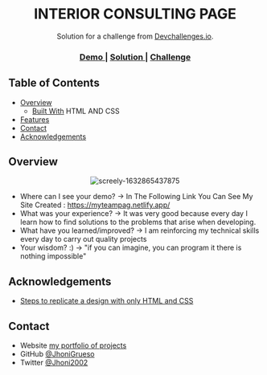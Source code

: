 <!-- Please update value in the {}  -->

<h1 align="center">INTERIOR CONSULTING PAGE</h1>

<div align="center">
   Solution for a challenge from  <a href="http://devchallenges.io" target="_blank">Devchallenges.io</a>.
</div>

<div align="center">
  <h3>
    <a href="https://{your-demo-link.your-domain}">
      Demo
    </a>
    <span> | </span>
    <a href="https://{your-url-to-the-solution}">
      Solution
    </a>
    <span> | </span>
    <a href="https://devchallenges.io/challenges/wBunSb7FPrIepJZAg0sY">
      Challenge
    </a>
  </h3>
</div>

<!-- TABLE OF CONTENTS -->

## Table of Contents

- [Overview](#overview)
  - [Built With](#built-with) HTML AND CSS
- [Features](#features)
- [Contact](#contact)
- [Acknowledgements](#acknowledgements)

<!-- OVERVIEW -->

## Overview

<p align="center"><img src="https://i.ibb.co/fCN4pkZ/screely-1632865437875.png" alt="screely-1632865437875" style="max-width: 100%;">
</p>

- Where can I see your demo? ->
  In The Following Link You Can See My Site Created : <a href="https://myteampag.netlify.app/">https://myteampag.netlify.app/</a>
- What was your experience? ->
  It was very good because every day I learn how to find solutions to the problems that arise when developing.
- What have you learned/improved? ->
  I am reinforcing my technical skills every day to carry out quality projects
- Your wisdom? :) ->
  "if you can imagine, you can program it there is nothing impossible"

## Acknowledgements

<!-- This section should list any articles or add-ons/plugins that helps you to complete the project. This is optional but it will help you in the future. For exmpale -->

- [Steps to replicate a design with only HTML and CSS](https://www.youtube.com/watch?v=TeUF-MQZfAw&t=510s)

## Contact

- Website [my portfolio of projects](https://yonnigrueso.000webhostapp.com/index.html)
- GitHub [@JhoniGrueso](https://github.com/jhonigrueso)
- Twitter [@Jhoni2002](https://twitter.com/Jhoni2002)
